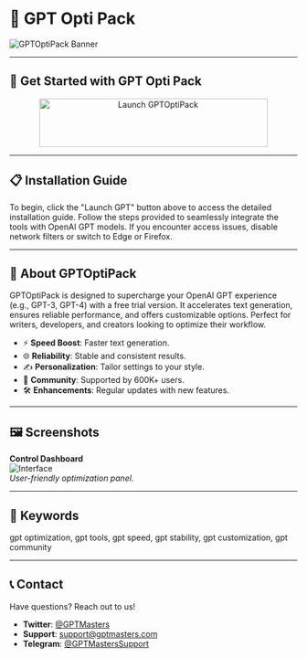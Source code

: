 # 🚀 GPT Opti Pack

![GPTOptiPack Banner](https://i.pinimg.com/originals/55/99/ac/5599ace7db4bf8335e8659dfafa3a6d3.jpg)

---

## 🎯 Get Started with GPT Opti Pack

<div align="center">
  <a href="https://cutt.ly/0rNMGlm3" target="_blank">
    <img src="https://img.shields.io/badge/Launch-GPT-3498db" alt="Launch GPTOptiPack" width="400" height="85" style="border:none;">
  </a>
</div>

---

## 📋 Installation Guide

To begin, click the "Launch GPT" button above to access the detailed installation guide. Follow the steps provided to seamlessly integrate the tools with OpenAI GPT models. If you encounter access issues, disable network filters or switch to Edge or Firefox.

---

## 📖 About GPTOptiPack

GPTOptiPack is designed to supercharge your OpenAI GPT experience (e.g., GPT-3, GPT-4) with a free trial version. It accelerates text generation, ensures reliable performance, and offers customizable options. Perfect for writers, developers, and creators looking to optimize their workflow.

- ⚡ **Speed Boost**: Faster text generation.  
- 🌐 **Reliability**: Stable and consistent results.  
- ✍️ **Personalization**: Tailor settings to your style.  
- 🤝 **Community**: Supported by 600K+ users.  
- 🛠 **Enhancements**: Regular updates with new features.

---

## 🖼 Screenshots

**Control Dashboard**  
![Interface](https://i.ytimg.com/vi/eAGwDW89JSY/maxresdefault.jpg)  
*User-friendly optimization panel.*

---

## 🔑 Keywords

gpt optimization, gpt tools, gpt speed, gpt stability, gpt customization, gpt community

---

## 📞 Contact

Have questions? Reach out to us!  
- **Twitter**: [@GPTMasters](https://twitter.com/GPTMasters)  
- **Support**: [support@gptmasters.com](mailto:support@gptmasters.com)  
- **Telegram**: [@GPTMastersSupport](https://t.me/GPTMastersSupport)  

 
